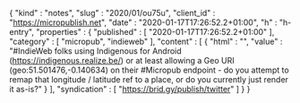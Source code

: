 {
  "kind" : "notes",
  "slug" : "2020/01/ou75u",
  "client_id" : "https://micropublish.net",
  "date" : "2020-01-17T17:26:52.2+01:00",
  "h" : "h-entry",
  "properties" : {
    "published" : [ "2020-01-17T17:26:52.2+01:00" ],
    "category" : [ "micropub", "indieweb" ],
    "content" : [ {
      "html" : "",
      "value" : "#IndieWeb folks using Indigenous for Android (https://indigenous.realize.be/) or at least allowing a Geo URI (geo:51.501476,-0.140634) on their #Micropub endpoint - do you attempt to remap that longitude / latitude  ref to a place, or do you currently just render it as-is?"
    } ],
    "syndication" : [ "https://brid.gy/publish/twitter" ]
  }
}
